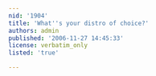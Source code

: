 ```yaml
---
nid: '1904'
title: 'What''s your distro of choice?'
authors: admin
published: '2006-11-27 14:45:33'
license: verbatim_only
listed: 'true'

---
```

